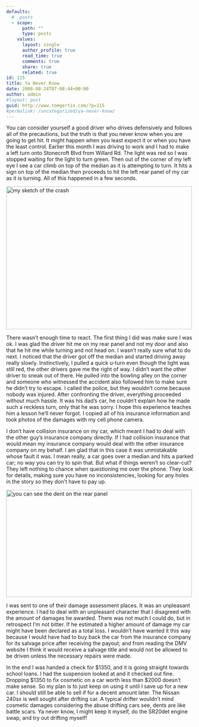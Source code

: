 ```yaml
---
defaults:
  # _posts
  - scope:
      path: ""
      type: posts
    values:
      layout: single
      author_profile: true
      read_time: true
      comments: true
      share: true
      related: true
id: 115
title: Ya Never Know
date: 2008-08-24T07:08:44+00:00
author: admin
#layout: post
guid: http://www.tomgertin.com/?p=115
#permalink: /uncategorized/ya-never-know/
---
```

You can consider yourself a good driver who drives defensively and follows all of the precautions, but the truth is that you never know when you are going to get hit. It might happen when you least expect it or when you have the least control. Earlier this month I was driving to work and I had to make a left turn onto Stonecroft Blvd from Willard Rd. The light was red so I was stopped waiting for the light to turn green. Then out of the corner of my left eye I see a car climb on top of the median as it is attempting to turn. It hits a sign on top of the median then proceeds to hit the left rear panel of my car as it is turning. All of this happened in a few seconds.

[<img class="alignnone size-full wp-image-116" title="car_crash_birdeye_view" src="http://www.tomgertin.com/blog/wp-content/uploads/2008/08/picture-3.png" alt="my sketch of the crash" width="500" height="385" />](http://www.tomgertin.com/blog/wp-content/uploads/2008/08/picture-3.png)
  

  
There wasn’t enough time to react. The first thing I did was make sure I was ok. I was glad the driver hit me on my rear panel and not my door and also that he hit me while turning and not head on. I wasn’t really sure what to do next. I noticed that the driver got off the median and started driving away really slowly. Instinctively, I pulled a quick u-turn even though the light was still red, the other drivers gave me the right of way. I didn’t want the other driver to sneak out of there. He pulled into the bowling alley on the corner and someone who witnessed the accident also followed him to make sure he didn’t try to escape. I called the police, but they wouldn’t come because nobody was injured. After confronting the driver, everything proceeded without much hassle. It was his dad’s car, he couldn’t explain how he made such a reckless turn, only that he was sorry. I hope this experience teaches him a lesson he’ll never forgot. I copied all of his insurance information and took photos of the damages with my cell phone camera.

I don’t have collision insurance on my car, which meant I had to deal with the other guy’s insurance company directly. If I had collision insurance that would mean my insurance company would deal with the other insurance company on my behalf. I am glad that in this case it was unmistakable whose fault it was. I mean really, a car goes over a median and hits a parked car; no way you can try to spin that. But what if things weren’t so clear-cut? They left nothing to chance when questioning me over the phone. They look for details, making sure you have no inconsistencies, looking for any holes in the story so they don’t have to pay up.

[<img class="alignnone size-full wp-image-117" title="veh_damages" src="http://www.tomgertin.com/blog/wp-content/uploads/2008/08/veh_damages.png" alt="you can see the dent on the rear panel" width="500" height="289" />](http://www.tomgertin.com/blog/wp-content/uploads/2008/08/veh_damages.png)
  

  
I was sent to one of their damage assessment places. It was an unpleasant experience. I had to deal with an unpleasant character that I disagreed with the amount of damages he awarded. There was not much I could do, but in retrospect I’m not bitter. If he estimated a higher amount of damage my car might have been declared as a total loss. I wouldn’t have wanted it this way because I would have had to buy back the car from the insurance company for its salvage price after receiving the payout; and from reading the DMV website I think it would receive a salvage title and would not be allowed to be driven unless the necessary repairs were made.



In the end I was handed a check for $1350, and it is going straight towards school loans. I had the suspension looked at and it checked out fine. Dropping $1350 to fix cosmetic on a car worth less than $2000 doesn’t make sense. So my plan is to just keep on using it until I save up for a new car. I should still be able to sell if for a decent amount later. The Nissan 240sx is well sought after drifting car. A typical drifter wouldn’t mind cosmetic damages considering the abuse drifting cars see, dents are like battle scars. Ya never know, I might keep it myself, do the SR20det engine swap, and try out drifting myself!

